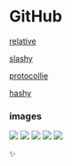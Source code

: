 # GitHub

[relative](relative/file.js)

[slashy](/slashy/poo)

[protocollie](//protocollie.com)

[hashy](#header)

### images

![](relative.png)
![](/slashy/deep.png)
![](//protocollie.com/woof.png)
![](http://insecure.com/bad.png)
![](https://secure.com/good.png)

:sparkles: